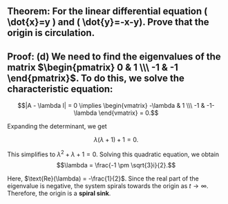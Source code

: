 ## Theorem: For the linear differential equation \( \dot{x}=y \) and \( \dot{y}=-x-y). Prove that the origin is circulation.


## Proof: **(d)** We need to find the eigenvalues of the matrix $\begin{pmatrix} 0 & 1 \\\ -1 & -1 \end{pmatrix}$. To do this, we solve the characteristic equation: 

 $$|A - \lambda I| = 0 \implies \begin{vmatrix} -\lambda & 1 \\\ -1 & -1-\lambda \end{vmatrix} = 0.$$

 Expanding the determinant, we get 
 
 $$\lambda (\lambda + 1) + 1 = 0.$$

 This simplifies to $\lambda^2 + \lambda + 1 = 0$.  Solving this quadratic equation, we obtain  $$\lambda = \frac{-1 \pm \sqrt{3}i}{2}.$$ 

 Here, $\text{Re}(\lambda) = -\frac{1}{2}$. Since the real part of the eigenvalue is negative, the system spirals towards the origin as $t \to \infty$. Therefore, the origin is a **spiral sink**. 
